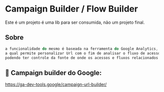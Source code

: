 
# Campaign Builder / Flow Builder

Este é um projeto é uma lib para ser consumida, não um projeto final.




## Sobre

```javascript
a funcionalidade do mesmo é baseada na ferramenta do Google Analytics, UTM builder,
a qual permite personalizar Url com o fim de analisar o fluxo de acessos do link de uma campanha por exemplo,
podendo ter controle da fonte de onde os acessos e fluxos relacionados a ela estão surgindo.

```


## 🔗 Campaign builder do Google:
https://ga-dev-tools.google/campaign-url-builder/
